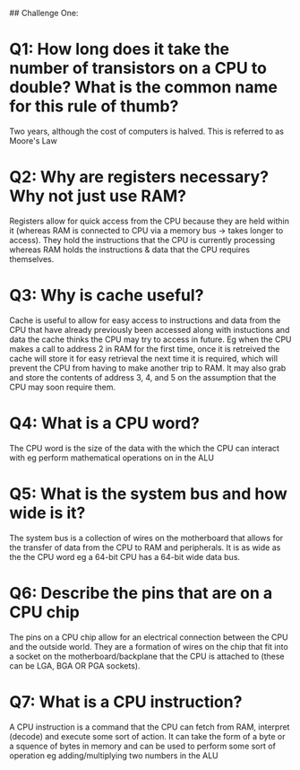 ## Challenge One:

# Q1: How long does it take the number of transistors on a CPU to double? What is the common name for this rule of thumb?

Two years, although the cost of computers is halved. This is referred to as Moore's Law

# Q2: Why are registers necessary? Why not just use RAM?

Registers allow for quick access from the CPU because they are held within it (whereas RAM is connected to CPU via a memory bus -> takes longer to access). They hold the instructions that the CPU is currently processing whereas RAM holds the instructions & data that the CPU requires themselves. 

# Q3: Why is cache useful?

Cache is useful to allow for easy access to instructions and data from the CPU that have already previously been accessed along with instuctions and data the cache thinks the CPU may try to access in future. Eg when the CPU makes a call to address 2 in RAM for the first time, once it is retreived the cache will store it for easy retrieval the next time it is required, which will prevent the CPU from having to make another trip to RAM. It may also grab and store the contents of address 3, 4, and 5 on the assumption that the CPU may soon require them.

# Q4: What is a CPU word?

The CPU word is the size of the data with the which the CPU can interact with eg perform mathematical operations on in the ALU

# Q5: What is the system bus and how wide is it?

The system bus is  a collection of wires on the motherboard that allows for the transfer of data from the CPU to RAM and peripherals.
It is as wide as the the CPU word eg a 64-bit CPU has a 64-bit wide data bus.

# Q6: Describe the pins that are on a CPU chip

The pins on a CPU chip allow for an electrical connection between the CPU and the outside world. They are a formation of wires on the chip that fit into a socket on the motherboard/backplane that the CPU is attached to (these can be LGA, BGA OR PGA sockets).

# Q7: What is a CPU instruction?

A CPU instruction is a command that the CPU can fetch from RAM, interpret (decode) and execute some sort of action. It can take the form of a byte or a squence of bytes in memory and can be used to perform some sort of operation eg adding/multiplying two numbers in the ALU